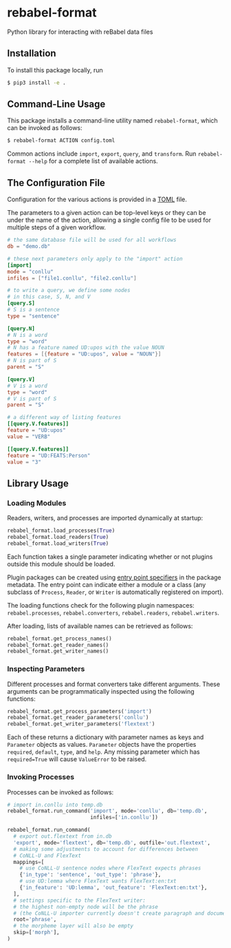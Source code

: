 # rebabel-format
Python library for interacting with reBabel data files

## Installation

To install this package locally, run

```bash
$ pip3 install -e .
```

## Command-Line Usage

This package installs a command-line utility named `rebabel-format`, which can be invoked as follows:

```bash
$ rebabel-format ACTION config.toml
```

Common actions include `import`, `export`, `query`, and `transform`. Run `rebabel-format --help` for a complete list of available actions.

## The Configuration File

Configuration for the various actions is provided in a [TOML](https://toml.io/en/) file.

The parameters to a given action can be top-level keys or they can be under the name of the action, allowing a single config file to be used for multiple steps of a given workflow.

```toml
# the same database file will be used for all workflows
db = "demo.db"

# these next parameters only apply to the "import" action
[import]
mode = "conllu"
infiles = ["file1.conllu", "file2.conllu"]

# to write a query, we define some nodes
# in this case, S, N, and V
[query.S]
# S is a sentence
type = "sentence"

[query.N]
# N is a word
type = "word"
# N has a feature named UD:upos with the value NOUN
features = [{feature = "UD:upos", value = "NOUN"}]
# N is part of S
parent = "S"

[query.V]
# V is a word
type = "word"
# V is part of S
parent = "S"

# a different way of listing features
[[query.V.features]]
feature = "UD:upos"
value = "VERB"

[[query.V.features]]
feature = "UD:FEATS:Person"
value = "3"
```

## Library Usage

### Loading Modules

Readers, writers, and processes are imported dynamically at startup:

```python
rebabel_format.load_processes(True)
rebabel_format.load_readers(True)
rebabel_format.load_writers(True)
```

Each function takes a single parameter indicating whether or not plugins outside this module should be loaded.

Plugin packages can be created using [entry point specifiers](https://packaging.python.org/en/latest/guides/creating-and-discovering-plugins/#using-package-metadata) in the package metadata. The entry point can indicate either a module or a class (any subclass of `Process`, `Reader`, or `Writer` is automatically registered on import).

The loading functions check for the following plugin namespaces: `rebabel.processes`, `rebabel.converters`, `rebabel.readers`, `rebabel.writers`.

After loading, lists of available names can be retrieved as follows:

```python
rebabel_format.get_process_names()
rebabel_format.get_reader_names()
rebabel_format.get_writer_names()
```

### Inspecting Parameters

Different processes and format converters take different arguments. These arguments can be programmatically inspected using the following functions:

```python
rebabel_format.get_process_parameters('import')
rebabel_format.get_reader_parameters('conllu')
rebabel_format.get_writer_parameters('flextext')
```

Each of these returns a dictionary with parameter names as keys and `Parameter` objects as values. `Parameter` objects have the properties `required`, `default`, `type`, and `help`. Any missing parameter which has `required=True` will cause `ValueError` to be raised.

### Invoking Processes

Processes can be invoked as follows:

```python
# import in.conllu into temp.db
rebabel_format.run_command('import', mode='conllu', db='temp.db',
                           infiles=['in.conllu'])

rebabel_format.run_command(
  # export out.flextext from in.db
  'export', mode='flextext', db='temp.db', outfile='out.flextext',
  # making some adjustments to account for differences between
  # CoNLL-U and FlexText
  mappings=[
    # use CoNLL-U sentence nodes where FlexText expects phrases
    {'in_type': 'sentence', 'out_type': 'phrase'},
    # use UD:lemma where FlexText wants FlexText:en:txt
    {'in_feature': 'UD:lemma', 'out_feature': 'FlexText:en:txt'},
  ],
  # settings specific to the FlexText writer:
  # the highest non-empty node will be the phrase
  # (the CoNLL-U importer currently doesn't create paragraph and document nodes)
  root='phrase',
  # the morpheme layer will also be empty
  skip=['morph'],
)
```
